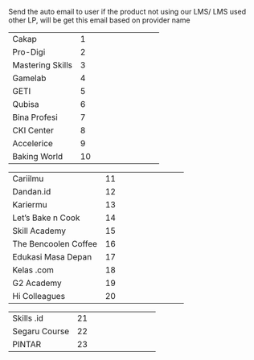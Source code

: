 Send the auto email to user if the product not using our LMS/ LMS used other LP, will be get this email based on provider name

|                  |    |   |   |   |   |   |   |   |   |
|------------------|----|---|---|---|---|---|---|---|---|
| Cakap            | 1  |   |   |   |   |   |   |   |   |
| Pro-Digi         | 2  |   |   |   |   |   |   |   |   |
| Mastering Skills | 3  |   |   |   |   |   |   |   |   |
| Gamelab          | 4  |   |   |   |   |   |   |   |   |
| GETI             | 5  |   |   |   |   |   |   |   |   |
| Qubisa           | 6  |   |   |   |   |   |   |   |   |
| Bina Profesi     | 7  |   |   |   |   |   |   |   |   |
| CKI Center       | 8  |   |   |   |   |   |   |   |   |
| Accelerice       | 9  |   |   |   |   |   |   |   |   |
| Baking World     | 10 |   |   |   |   |   |   |   |   |

|                      |    |   |   |   |   |   |   |   |   |
|----------------------|----|---|---|---|---|---|---|---|---|
| Cariilmu             | 11 |   |   |   |   |   |   |   |   |
| Dandan.id            | 12 |   |   |   |   |   |   |   |   |
| Kariermu             | 13 |   |   |   |   |   |   |   |   |
| Let’s Bake n Cook    | 14 |   |   |   |   |   |   |   |   |
| Skill Academy        | 15 |   |   |   |   |   |   |   |   |
| The Bencoolen Coffee | 16 |   |   |   |   |   |   |   |   |
| Edukasi Masa Depan   | 17 |   |   |   |   |   |   |   |   |
| Kelas .com           | 18 |   |   |   |   |   |   |   |   |
| G2 Academy           | 19 |   |   |   |   |   |   |   |   |
| Hi Colleagues        | 20 |   |   |   |   |   |   |   |   |


|               |    |   |   |   |   |   |   |   |   |
|---------------|----|---|---|---|---|---|---|---|---|
| Skills .id    | 21 |   |   |   |   |   |   |   |   |
| Segaru Course | 22 |   |   |   |   |   |   |   |   |
| PINTAR        | 23 |   |   |   |   |   |   |   |   |
